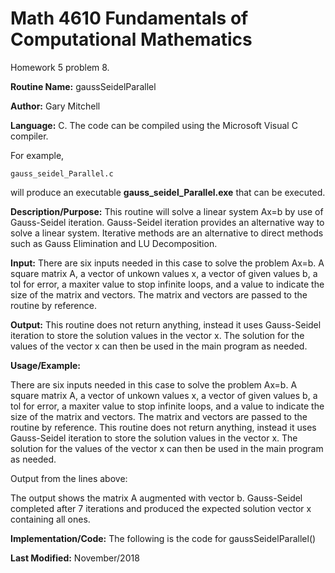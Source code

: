 # Math 4610 Fundamentals of Computational Mathematics
Homework 5 problem 8.

**Routine Name:**           gaussSeidelParallel

**Author:** Gary Mitchell

**Language:** C. The code can be compiled using the Microsoft Visual C compiler.

For example,

    gauss_seidel_Parallel.c

will produce an executable **gauss_seidel_Parallel.exe** that can be executed.

**Description/Purpose:** This routine will solve a linear system Ax=b by use of Gauss-Seidel iteration. Gauss-Seidel iteration provides an alternative way to solve a linear system. Iterative methods are an alternative to direct methods such as Gauss Elimination and LU Decomposition.

**Input:** There are six inputs needed in this case to solve the problem Ax=b. A square matrix A, a vector of unkown values x, a vector of given values b, a tol for error, a maxiter value to stop infinite loops, and a value to indicate the size of the matrix and vectors. The matrix and vectors are passed to the routine by reference.

**Output:** This routine does not return anything, instead it uses Gauss-Seidel iteration to store the solution values in the vector x. The solution for the values of the vector x can then be used in the main program as needed.

**Usage/Example:**

There are six inputs needed in this case to solve the problem Ax=b. A square matrix A, a vector of unkown values x, a vector of given values b, a tol for error, a maxiter value to stop infinite loops, and a value to indicate the size of the matrix and vectors. The matrix and vectors are passed to the routine by reference. This routine does not return anything, instead it uses Gauss-Seidel iteration to store the solution values in the vector x. The solution for the values of the vector x can then be used in the main program as needed.



Output from the lines above:



The output shows the matrix A augmented with vector b. Gauss-Seidel completed after 7 iterations and produced the expected solution vector x containing all ones.

**Implementation/Code:** The following is the code for gaussSeidelParallel()



**Last Modified:** November/2018
